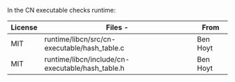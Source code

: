 
In the CN executable checks runtime:

| License      | Files                                          - | From                                 |
| ------------ | ------------------------------------------------ | ------------------------------------ |
| MIT          | runtime/libcn/src/cn-executable/hash_table.c     | Ben Hoyt                             |
| MIT          | runtime/libcn/include/cn-executable/hash_table.h | Ben Hoyt                             |
